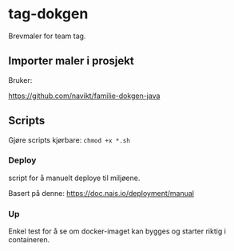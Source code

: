 # tag-dokgen
Brevmaler for team tag.


## Importer maler i prosjekt

Bruker:

https://github.com/navikt/familie-dokgen-java

## Scripts

Gjøre scripts kjørbare:
`chmod +x *.sh`

### Deploy
script for å manuelt deploye til miljøene.

Basert på denne: https://doc.nais.io/deployment/manual

### Up
Enkel test for å se om docker-imaget kan bygges og starter riktig i containeren.
